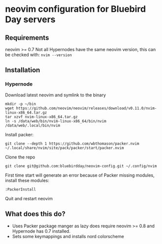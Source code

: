 # neovim configuration for Bluebird Day servers

## Requirements
neovim >= 0.7
Not all Hypernodes have the same neovim version, this can be checked with:
```nvim --version```

## Installation

### Hypernode
Download latest neovim and symlink to the binary
```shell
mkdir -p ~/bin
wget https://github.com/neovim/neovim/releases/download/v0.11.0/nvim-linux-x86_64.tar.gz
tar xzvf nvim-linux-x86_64.tar.gz
ln -s /data/web/bin/nvim-linux-x86_64/bin/nvim /data/web/.local/bin/nvim
```


Install packer:

```
git clone --depth 1 https://github.com/wbthomason/packer.nvim ~/.local/share/nvim/site/pack/packer/start/packer.nvim
```

Clone the repo
```
git clone git@github.com:bluebirdday/neovim-config.git ~/.config/nvim
```

First time start will generate an error because of Packer missing modules, install these modules:
```
:PackerInstall
```
Quit and restart neovim

## What does this do?

- Uses Packer package manger as lazy does require neovim >= 0.8 and Hypernode has 0.7 installed.
- Sets some keymappings and installs nord colorscheme
